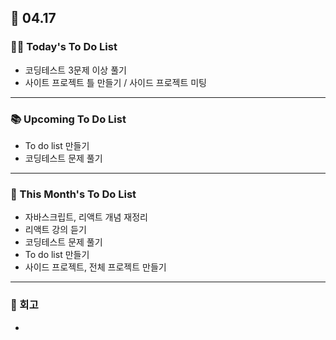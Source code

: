 ## 📆 04.17

### 💁‍♀️ Today's To Do List

- 코딩테스트 3문제 이상 풀기
- 사이트 프로젝트 틀 만들기 / 사이드 프로젝트 미팅

---

### 📚 Upcoming To Do List

- To do list 만들기
- 코딩테스트 문제 풀기

---

### 📌 This Month's To Do List

- 자바스크립트, 리액트 개념 재정리
- 리액트 강의 듣기
- 코딩테스트 문제 풀기
- To do list 만들기
- 사이드 프로젝트, 전체 프로젝트 만들기

---

### 👀 회고

-
